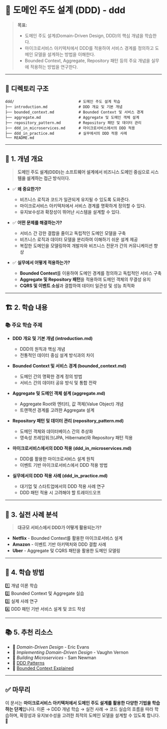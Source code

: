 # 📂 도메인 주도 설계 (DDD) - ddd

> **목표:**  
> - 도메인 주도 설계(Domain-Driven Design, DDD)의 핵심 개념을 학습한다.  
> - 마이크로서비스 아키텍처에서 DDD를 적용하여 서비스 경계를 정의하고 도메인 모델을 설계하는 방법을 이해한다.  
> - Bounded Context, Aggregate, Repository 패턴 등의 주요 개념을 실무에 적용하는 방법을 연구한다.

---

## 📌 **디렉토리 구조**
```
ddd/                             # 도메인 주도 설계 학습
├── introduction.md              # DDD 개요 및 기본 개념
├── bounded_context.md           # Bounded Context 및 서비스 경계
├── aggregate.md                 # Aggregate 및 도메인 객체 설계
├── repository_pattern.md        # Repository 패턴 및 데이터 관리
├── ddd_in_microservices.md      # 마이크로서비스에서의 DDD 적용
├── ddd_in_practice.md           # 실무에서의 DDD 적용 사례
└── README.md
```

---

## 📖 **1. 개념 개요**
> **도메인 주도 설계(DDD)는 소프트웨어 설계에서 비즈니스 도메인 중심으로 시스템을 설계하는 접근 방식이다.**

- ✅ **왜 중요한가?**  
  - 비즈니스 로직과 코드가 일관되게 유지될 수 있도록 도와준다.
  - 마이크로서비스 아키텍처에서 서비스 경계를 명확하게 정의할 수 있다.
  - 유지보수성과 확장성이 뛰어난 시스템을 설계할 수 있다.

- ✅ **어떤 문제를 해결하는가?**  
  - 서비스 간 강한 결합을 줄이고 독립적인 도메인 모델을 구축
  - 비즈니스 로직과 데이터 모델을 분리하여 이해하기 쉬운 설계 제공
  - 복잡한 도메인을 모델링하여 개발자와 비즈니스 전문가 간의 커뮤니케이션 향상

- ✅ **실무에서 어떻게 적용하는가?**  
  - **Bounded Context**를 이용하여 도메인 경계를 정의하고 독립적인 서비스 구축
  - **Aggregate 및 Repository 패턴**을 적용하여 도메인 객체의 무결성 유지
  - **CQRS 및 이벤트 소싱**과 결합하여 데이터 일관성 및 성능 최적화

---

## 🏗 **2. 학습 내용**
### 📚 주요 학습 주제
- **DDD 개요 및 기본 개념 (introduction.md)**
  - DDD의 원칙과 핵심 개념
  - 전통적인 데이터 중심 설계 방식과의 차이

- **Bounded Context 및 서비스 경계 (bounded_context.md)**
  - 도메인 간의 명확한 경계 정의 방법
  - 서비스 간의 데이터 공유 방식 및 통합 전략

- **Aggregate 및 도메인 객체 설계 (aggregate.md)**
  - Aggregate Root와 엔티티, 값 객체(Value Object) 개념
  - 트랜잭션 경계를 고려한 Aggregate 설계

- **Repository 패턴 및 데이터 관리 (repository_pattern.md)**
  - 도메인 객체와 데이터베이스 간의 추상화
  - 영속성 프레임워크(JPA, Hibernate)와 Repository 패턴 적용

- **마이크로서비스에서의 DDD 적용 (ddd_in_microservices.md)**
  - DDD를 활용한 마이크로서비스 설계 원칙
  - 이벤트 기반 마이크로서비스에서 DDD 적용 방법

- **실무에서의 DDD 적용 사례 (ddd_in_practice.md)**
  - 대기업 및 스타트업에서의 DDD 적용 사례 연구
  - DDD 패턴 적용 시 고려해야 할 트레이드오프

---

## 🚀 **3. 실전 사례 분석**
> **대규모 서비스에서 DDD가 어떻게 활용되는가?**

- **Netflix** - Bounded Context를 활용한 마이크로서비스 설계
- **Amazon** - 이벤트 기반 아키텍처와 DDD 결합 사례
- **Uber** - Aggregate 및 CQRS 패턴을 활용한 도메인 모델링

---

## 🎯 **4. 학습 방법**
1️⃣ 개념 이론 학습  
2️⃣ Bounded Context 및 Aggregate 실습  
3️⃣ 실제 사례 연구  
4️⃣ DDD 패턴 기반 서비스 설계 및 코드 작성  

---

## 📚 **5. 추천 리소스**
- 📖 _Domain-Driven Design_ - Eric Evans  
- 📖 _Implementing Domain-Driven Design_ - Vaughn Vernon  
- 📖 _Building Microservices_ - Sam Newman  
- 📌 [DDD Patterns](https://microservices.io/patterns/data/ddd.html)  
- 📌 [Bounded Context Explained](https://martinfowler.com/bliki/BoundedContext.html)  

---

## ✅ **마무리**
이 문서는 **마이크로서비스 아키텍처에서 도메인 주도 설계를 활용한 다양한 기법을 학습하는 단계**입니다.
이론 → DDD 개념 학습 → 실전 사례 → 코드 실습의 흐름을 따라 학습하며,
확장성과 유지보수성을 고려한 최적의 도메인 모델을 설계할 수 있도록 합니다. 🚀

